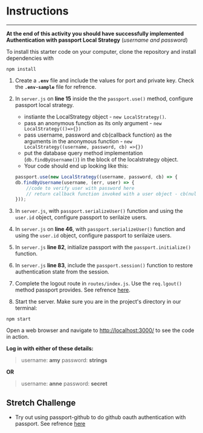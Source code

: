 # Instructions

---

**At the end of this activity you should have successfully implemented Authentication with passport Local Strategy** (_username and password_)

To install this starter code on your computer, clone the repository and install dependencies with

```shell
npm install
```

1. Create a **`.env`** file and include the values for port and private key. Check the **`.env-sample`** file for refrence\.

2. In `server.js` on **line 15** inside the the `passport.use()` method, configure passport local strategy\.

    - instiante the LocalStrategy object - `new LocalStrategy()`.
    - pass an anonymous function as its only argument - `new LocalStrategy(()=>{})`
    - pass username, password and cb(callback function) as the arguments in the anonymous function - `new LocalStrategy((username, password, cb) =>{})`
    - put the database query method implementation (`db.findByUsername()`) in the block of the localstrategy object. 
    - Your code should end up looking like this:

    ```javascript
    passport.use(new LocalStrategy((username, password, cb) => {
    db.findByUsername(username, (err, user) => {
        //code to verify user with password here
        // return callback function invoked with a user object - cb(null, user)
    }));
    ```

3. In `server.js`, with `passport.serializeUser()` function and using the `user.id` object, configure passport to serilaize users\.

4. In `server.js` on **line 46**, with `passport.serializeUser()` function and using the `user.id` object, configure passport to serilaize users\.

5. In `server.js` **line 82**, initialize passport with the `passport.initialize()` function\.

6. In `server.js` **line 83**, include the `passport.session()` function to restore authentication state from the session\.

7. Complete the logout route in `routes/index.js`. Use the `req.lgout()` method passport provides. See refrence [here](http://www.passportjs.org/docs/logout/)\.

8. Start the server. Make sure you are in the project's directory in our terminal:

``` shell
npm start
```

Open a web browser and navigate to <http://localhost:3000/> to see the code in action.

**Log in with either of these details:**

>username: **amy**
>password: **strings**

**OR**

>username: **anne**
>password: **secret**

## Stretch Challenge

- Try out using passport-github to do github oauth authentication with passport. See refrence [here](http://mherman.org/blog/2013/11/10/social-authentication-with-passport-dot-js/)

